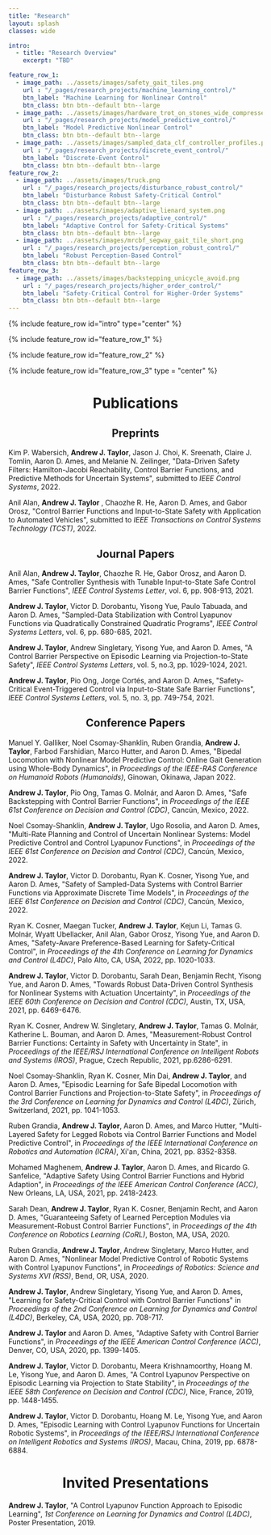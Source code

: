 ```yaml
---
title: "Research"
layout: splash
classes: wide

intro:
  - title: "Research Overview"
    excerpt: "TBD"

feature_row_1:
  - image_path: ../assets/images/safety_gait_tiles.png
    url : "/_pages/research_projects/machine_learning_control/"
    btn_label: "Machine Learning for Nonlinear Control"
    btn_class: btn btn--default btn--large
  - image_path: ../assets/images/hardware_trot_on_stones_wide_compressed.png
    url : "/_pages/research_projects/model_predictive_control/"
    btn_label: "Model Predictive Nonlinear Control"
    btn_class: btn btn--default btn--large
  - image_path: ../assets/images/sampled_data_clf_controller_profiles.png
    url : "/_pages/research_projects/discrete_event_control/"
    btn_label: "Discrete-Event Control"
    btn_class: btn btn--default btn--large
feature_row_2:
  - image_path: ../assets/images/truck.png
    url : "/_pages/research_projects/disturbance_robust_control/"
    btn_label: "Disturbance Robust Safety-Critical Control"
    btn_class: btn btn--default btn--large
  - image_path: ../assets/images/adaptive_lienard_system.png
    url : "/_pages/research_projects/adaptive_control/"
    btn_label: "Adaptive Control for Safety-Critical Systems"
    btn_class: btn btn--default btn--large
  - image_path: ../assets/images/mrcbf_segway_gait_tile_short.png
    url : "/_pages/research_projects/perception_robust_control/"
    btn_label: "Robust Perception-Based Control"
    btn_class: btn btn--default btn--large
feature_row_3:
  - image_path: ../assets/images/backstepping_unicycle_avoid.png
    url : "/_pages/research_projects/higher_order_control/"
    btn_label: "Safety-Critical Control for Higher-Order Systems"
    btn_class: btn btn--default btn--large
---
```


{% include feature_row id="intro" type="center" %}

{% include feature_row id="feature_row_1" %}

{% include feature_row id="feature_row_2" %}

{% include feature_row id="feature_row_3" type = "center" %}

<h1 align = "center"> Publications </h1>

<h2 align = "center"> Preprints </h2>

<p>
Kim P. Wabersich, <b>Andrew J. Taylor</b>, Jason J. Choi, K. Sreenath, Claire J. Tomlin, Aaron D. Ames, and Melanie N. Zeilinger, "Data-Driven Safety Filters: Hamilton-Jacobi Reachability, Control Barrier Functions, and Predictive Methods for Uncertain Systems", submitted to <i>IEEE Control Systems</i>, 2022.
</p>

<p>
Anil Alan, <b> Andrew J. Taylor </b>, Chaozhe R. He, Aaron D. Ames, and Gabor Orosz, "Control Barrier Functions and Input-to-State Safety with Application to Automated Vehicles", submitted to <i>IEEE Transactions on Control Systems Technology (TCST)</i>, 2022.
</p>

<h2 align = "center"> Journal Papers </h2>

<p>
Anil Alan, <b>Andrew J. Taylor</b>, Chaozhe R. He, Gabor Orosz, and Aaron D. Ames, "Safe Controller Synthesis with Tunable Input-to-State Safe Control Barrier Functions", <i>IEEE Control Systems Letter</i>, vol. 6, pp. 908-913, 2021.
</p>

<p>
<b>Andrew J. Taylor</b>, Victor D. Dorobantu, Yisong Yue, Paulo Tabuada, and Aaron D. Ames, "Sampled-Data Stabilization with Control Lyapunov Functions via Quadratically Constrained Quadratic Programs", <i>IEEE Control Systems Letters</i>, vol. 6, pp. 680-685, 2021.
</p>

<p>
<b>Andrew J. Taylor</b>, Andrew Singletary, Yisong Yue, and Aaron D. Ames, "A Control Barrier Perspective on Episodic Learning via Projection-to-State Safety", <i>IEEE Control Systems Letters</i>, vol. 5, no.3, pp. 1029-1024, 2021.
</p>

<p>
<b>Andrew J. Taylor</b>, Pio Ong, Jorge Cortés, and Aaron D. Ames, "Safety-Critical Event-Triggered Control via Input-to-State Safe Barrier Functions", <i>IEEE Control Systems Letters</i>, vol. 5, no. 3, pp. 749-754, 2021.
</p>

<h2 align = "center"> Conference Papers </h2>

<p>
Manuel Y. Galliker, Noel Csomay-Shanklin, Ruben Grandia, <b>Andrew J. Taylor</b>, Farbod Farshidian, Marco Hutter, and Aaron D. Ames, "Bipedal Locomotion with Nonlinear Model Predictive Control: Online Gait Generation using Whole-Body Dynamics", in <i>Proceedings of the IEEE-RAS Conference on Humanoid Robots (Humanoids)</i>, Ginowan, Okinawa, Japan 2022.
</p>

<p>
<b>Andrew J. Taylor</b>, Pio Ong, Tamas G. Molnár, and Aaron D. Ames, "Safe Backstepping with Control Barrier Functions", in <i>Proceedings of the IEEE 61st Conference on Decision and Control (CDC)</i>, Cancún, Mexico, 2022.
</p>

<p>
Noel Csomay-Shanklin, <b>Andrew J. Taylor</b>, Ugo Rosolia, and Aaron D. Ames, "Multi-Rate Planning and Control of Uncertain Nonlinear Systems: Model Predictive Control and Control Lyapunov Functions", in <i>Proceedings of the IEEE 61st Conference on Decision and Control (CDC)</i>, Cancún, Mexico, 2022.
</p>

<p>
<b> Andrew J. Taylor</b>, Victor D. Dorobantu, Ryan K. Cosner, Yisong Yue, and Aaron D. Ames, "Safety of Sampled-Data Systems with Control Barrier Functions via Approximate Discrete Time Models", in <i>Proceedings of the IEEE 61st Conference on Decision and Control (CDC)</i>, Cancún, Mexico, 2022.
</p>

<p>
Ryan K. Cosner, Maegan Tucker, <b>Andrew J. Taylor</b>, Kejun Li, Tamas G. Molnár, Wyatt Ubellacker, Anil Alan, Gabor Orosz, Yisong Yue, and Aaron D. Ames, "Safety-Aware Preference-Based Learning for Safety-Critical Control", in <i>Proceedings of the 4th Conference on Learning for Dynamics and Control (L4DC)</i>, Palo Alto, CA, USA, 2022, pp. 1020-1033.
</p>

<p>
<b>Andrew J. Taylor</b>, Victor D. Dorobantu, Sarah Dean, Benjamin Recht, Yisong Yue, and Aaron D. Ames, "Towards Robust Data-Driven Control Synthesis for Nonlinear Systems with Actuation Uncertainty", in <i>Proceedings of the IEEE 60th Conference on Decision and Control (CDC)</i>, Austin, TX, USA, 2021, pp. 6469-6476.
</p>

<p>
Ryan K. Cosner, Andrew W. Singletary, <b>Andrew J. Taylor</b>, Tamas G. Molnár, Katherine L. Bouman, and Aaron D. Ames, "Measurement-Robust Control Barrier Functions: Certainty in Safety with Uncertainty in State", in <i>Proceedings of the IEEE/RSJ International Conference on Intelligent Robots and Systems (IROS)</i>, Prague, Czech Republic, 2021, pp.6286-6291.
</p>

<p>
Noel Csomay-Shanklin, Ryan K. Cosner, Min Dai, <b>Andrew J. Taylor</b>, and Aaron D. Ames, "Episodic Learning for Safe Bipedal Locomotion with Control Barrier Functions and Projection-to-State Safety", in <i>Proceedings of the 3rd Conference on Learning for Dynamics and Control (L4DC)</i>, Zürich, Switzerland, 2021, pp. 1041-1053.
</p>

<p>
Ruben Grandia, <b>Andrew J. Taylor</b>, Aaron D. Ames, and Marco Hutter, "Multi-Layered Safety for Legged Robots via Control Barrier Functions and Model Predictive Control", in <i>Proceedings of the IEEE International Conference on Robotics and Automation (ICRA)</i>, Xi'an, China, 2021, pp. 8352-8358.
</p>

<p>
Mohamed Maghenem, <b>Andrew J. Taylor</b>, Aaron D. Ames, and Ricardo G. Sanfelice, "Adaptive Safety Using Control Barrier Functions and Hybrid Adaption", in <i>Proceedings of the IEEE American Control Conference (ACC)</i>, New Orleans, LA, USA, 2021, pp. 2418-2423.
</p>

<p>
Sarah Dean, <b>Andrew J. Taylor</b>, Ryan K. Cosner, Benjamin Recht, and Aaron D. Ames, "Guaranteeing Safety of Learned Perception Modules via Measurement-Robust Control Barrier Functions", in <i>Proceedings of the 4th Conference on Robotics Learning (CoRL)</i>, Boston, MA, USA, 2020.
</p>

<p>
Ruben Grandia, <b>Andrew J. Taylor</b>, Andrew Singletary, Marco Hutter, and Aaron D. Ames, "Nonlinear Model Predictive Control of Robotic Systems with Control Lyapunov Functions", in <i>Proceedings of Robotics: Science and Systems XVI (RSS)</i>, Bend, OR, USA, 2020.
</p>

<p>
<b>Andrew J. Taylor</b>, Andrew Singletary, Yisong Yue, and Aaron D. Ames, "Learning for Safety-Critical Control with Control Barrier Functions" in <i>Proceedings of the 2nd Conference on Learning for Dynamics and Control (L4DC)</i>, Berkeley, CA, USA, 2020, pp. 708-717.
</p>

<p>
<b>Andrew J. Taylor</b> and Aaron D. Ames, "Adaptive Safety with Control Barrier Functions", in <i>Proceedings of the IEEE American Control Conference (ACC)</i>, Denver, CO, USA, 2020, pp. 1399-1405.
</p>

<p>
<b>Andrew J. Taylor</b>, Victor D. Dorobantu, Meera Krishnamoorthy, Hoang M. Le, Yisong Yue, and Aaron D. Ames, "A Control Lyapunov Perspective on Episodic Learning via Projection to State Stability", in <i>Proceedings of the IEEE 58th Conference on Decision and Control (CDC)</i>, Nice, France, 2019, pp. 1448-1455.
</p>

<p>
<b>Andrew J. Taylor</b>, Victor D. Dorobantu, Hoang M. Le, Yisong Yue, and Aaron D. Ames, "Episodic Learning with Control Lyapunov Functions for Uncertain Robotic Systems", in <i>Proceedings of the IEEE/RSJ International Conference on Intelligent Robotics and Systems (IROS)</i>, Macau, China, 2019, pp. 6878-6884.
</p>

<h1 align = "center">Invited Presentations</h1>

<p>
<b>Andrew J. Taylor</b>, "A Control Lyapunov Function Approach to Episodic Learning", <i>1st Conference on Learning for Dynamics and Control (L4DC)</i>, Poster Presentation, 2019.
</p>
